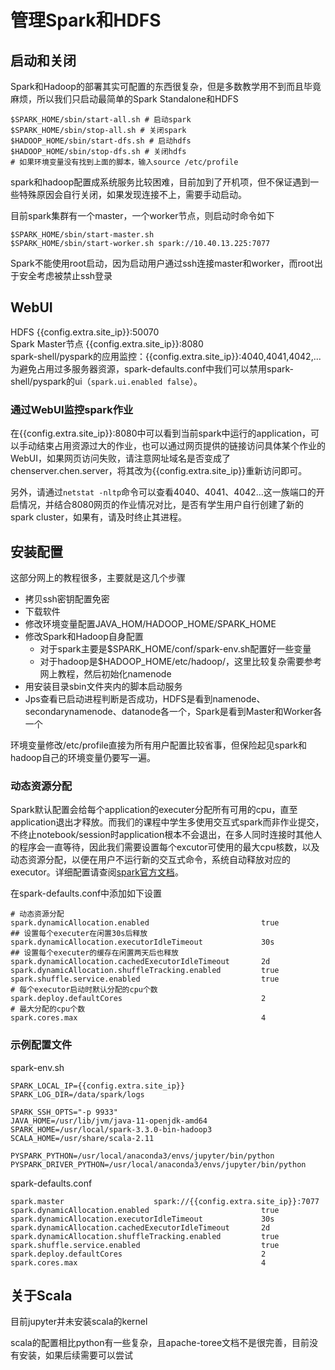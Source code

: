 <!-- # 管理员手册
为方便日后维护和迁移，在此记录一些jupyterhub和Spark的配置方法 -->
# 管理Spark和HDFS
## 启动和关闭
Spark和Hadoop的部署其实可配置的东西很复杂，但是多数教学用不到而且毕竟麻烦，所以我们只启动最简单的Spark Standalone和HDFS
```shell
$SPARK_HOME/sbin/start-all.sh # 启动spark
$SPARK_HOME/sbin/stop-all.sh # 关闭spark
$HADOOP_HOME/sbin/start-dfs.sh # 启动hdfs
$HADOOP_HOME/sbin/stop-dfs.sh # 关闭hdfs
# 如果环境变量没有找到上面的脚本，输入source /etc/profile
```
spark和hadoop配置成系统服务比较困难，目前加到了开机项，但不保证遇到一些特殊原因会自行关闭，如果发现连接不上，需要手动启动。

目前spark集群有一个master，一个worker节点，则启动时命令如下
```shell
$SPARK_HOME/sbin/start-master.sh
$SPARK_HOME/sbin/start-worker.sh spark://10.40.13.225:7077
```

Spark不能使用root启动，因为启动用户通过ssh连接master和worker，而root出于安全考虑被禁止ssh登录

## WebUI
HDFS {{config.extra.site_ip}}:50070  
Spark Master节点 {{config.extra.site_ip}}:8080  
spark-shell/pyspark的应用监控：{{config.extra.site_ip}}:4040,4041,4042,...
为避免占用过多服务器资源，spark-defaults.conf中我们可以禁用spark-shell/pyspark的ui（`spark.ui.enabled false`）。

### 通过WebUI监控spark作业
在{{config.extra.site_ip}}:8080中可以看到当前spark中运行的application，可以手动结束占用资源过大的作业，也可以通过网页提供的链接访问具体某个作业的WebUI，如果网页访问失败，请注意网址域名是否变成了chenserver.chen.server，将其改为{{config.extra.site_ip}}重新访问即可。

另外，请通过`netstat -nltp`命令可以查看4040、4041、4042...这一族端口的开启情况，并结合8080网页的作业情况对比，是否有学生用户自行创建了新的spark cluster，如果有，请及时终止其进程。

## 安装配置
这部分网上的教程很多，主要就是这几个步骤

+ 拷贝ssh密钥配置免密
+ 下载软件
+ 修改环境变量配置JAVA_HOM/HADOOP_HOME/SPARK_HOME
+ 修改Spark和Hadoop自身配置
    - 对于spark主要是$SPARK_HOME/conf/spark-env.sh配置好一些变量
    - 对于hadoop是$HADOOP_HOME/etc/hadoop/，这里比较复杂需要参考网上教程，然后初始化namenode
+ 用安装目录sbin文件夹内的脚本启动服务
+ Jps查看已启动进程判断是否成功，HDFS是看到namenode、secondarynamenode、datanode各一个，Spark是看到Master和Worker各一个

环境变量修改/etc/profile直接为所有用户配置比较省事，但保险起见spark和hadoop自己的环境变量仍要写一遍。

<!-- ```shell
export JAVA_HOME="/usr/lib/jvm/java-1.8.0-openjdk"
export HADOOP_HOME="/usr/local/hadoop"
export SPARK_HOME="/usr/local/spark"
export SCALA_HOME="/usr/share/scala"
export CLASSPATH="$CLASSPATH:$JAVA_HOME/lib/dt.jar:$JAVA_HOME/lib/tools.jar"
export HIVE_HOME="/usr/local/hive"
export HADOOP_CLASSPATH="$JAVA_HOME/lib/tools.jar:$HADOOP_CLASSPATH"
export PATH="$PATH:/usr/local/bin:/usr/local/sbin:/usr/bin:/usr/sbin:/root/bin:$JAVA_HOME/bin:/usr/local/anaconda3/bin:$HADOOP_HOME/bin:$SPARK_HOME/bin:$HIVE_HOME/bin"
export COURSIER_CACHE="/usr/share/coursier/cache" # 这个是Scala的第三方库下载位置
```-->

### 动态资源分配
Spark默认配置会给每个application的executer分配所有可用的cpu，直至application退出才释放。而我们的课程中学生多使用交互式spark而非作业提交，不终止notebook/session时application根本不会退出，在多人同时连接时其他人的程序会一直等待，因此我们需要设置每个excutor可使用的最大cpu核数，以及动态资源分配，以便在用户不运行新的交互式命令，系统自动释放对应的executor。详细配置请查阅[spark官方文档](https://spark.apache.org/docs/latest/job-scheduling.html)。

在spark-defaults.conf中添加如下设置
```shell
# 动态资源分配
spark.dynamicAllocation.enabled                         true
## 设置每个executer在闲置30s后释放
spark.dynamicAllocation.executorIdleTimeout             30s
## 设置每个executer的缓存在闲置两天后也释放
spark.dynamicAllocation.cachedExecutorIdleTimeout       2d
spark.dynamicAllocation.shuffleTracking.enabled         true
spark.shuffle.service.enabled                           true
# 每个executor启动时默认分配的cpu个数
spark.deploy.defaultCores                               2
# 最大分配的cpu个数
spark.cores.max                                         4
```


### 示例配置文件
spark-env.sh
```shell
SPARK_LOCAL_IP={{config.extra.site_ip}}
SPARK_LOG_DIR=/data/spark/logs

SPARK_SSH_OPTS="-p 9933"
JAVA_HOME=/usr/lib/jvm/java-11-openjdk-amd64
SPARK_HOME=/usr/local/spark-3.3.0-bin-hadoop3
SCALA_HOME=/usr/share/scala-2.11

PYSPARK_PYTHON=/usr/local/anaconda3/envs/jupyter/bin/python
PYSPARK_DRIVER_PYTHON=/usr/local/anaconda3/envs/jupyter/bin/python
```
spark-defaults.conf
```shell
spark.master                    spark://{{config.extra.site_ip}}:7077
spark.dynamicAllocation.enabled                         true
spark.dynamicAllocation.executorIdleTimeout             30s
spark.dynamicAllocation.cachedExecutorIdleTimeout       2d
spark.dynamicAllocation.shuffleTracking.enabled         true
spark.shuffle.service.enabled                           true
spark.deploy.defaultCores                               2
spark.cores.max                                         4
```




## 关于Scala
目前jupyter并未安装scala的kernel

scala的配置相比python有一些复杂，且apache-toree文档不是很完善，目前没有安装，如果后续需要可以尝试
<!-- ~~尝试了apache-toree，无法启动kernel，提示说scala缺少类。~~

~~jupyterhub上目前的scala kernel是[almond](https://github.com/almond-sh/almond)，虽然可以正常使用，但按照官方文档的方式运行spark时，无法同时运行两个context，一个人启动kernel时，另一个人的作业完全无法进行，所以暂时不要使用。~~

~~Scala的包下载器coursier和cs都下载在/home/hadoop目录下，设置了COURSIER_CACHE，并修改这个文件夹使其对所有用户可读可写可执行，但sbt普通用户打包时仍提示权限不足~~ -->